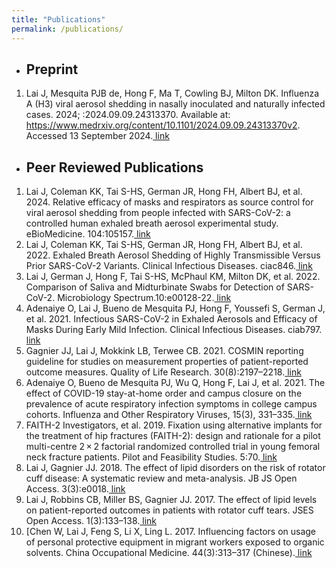```yaml
---
title: "Publications"
permalink: /publications/
---
```


- ## Preprint
1.  Lai J, Mesquita PJB de, Hong F, Ma T, Cowling BJ, Milton DK. Influenza A (H3) viral aerosol shedding in nasally inoculated and naturally infected cases. 2024; :2024.09.09.24313370. Available at: https://www.medrxiv.org/content/10.1101/2024.09.09.24313370v2. Accessed 13 September 2024.[ link](https://www.medrxiv.org/content/10.1101/2024.09.09.24313370v2)

- ## Peer Reviewed Publications
1.	Lai J, Coleman KK, Tai S-HS, German JR, Hong FH, Albert BJ, et al. 2024. Relative efficacy of masks and respirators as source control for viral aerosol shedding from people infected with SARS-CoV-2: a controlled human exhaled breath aerosol experimental study. eBioMedicine. 104:105157.[ link](https://www.thelancet.com/journals/ebiom/article/PIIS2352-3964(24)00192-0/fulltext)
2.	Lai J, Coleman KK, Tai S-HS, German JR, Hong FH, Albert BJ, et al. 2022. Exhaled Breath Aerosol Shedding of Highly Transmissible Versus Prior SARS-CoV-2 Variants. Clinical Infectious Diseases. ciac846.[ link](https://academic.oup.com/cid/article/76/5/786/6773834)
3.	Lai J, German J, Hong F, Tai S-HS, McPhaul KM, Milton DK, et al. 2022. Comparison of Saliva and Midturbinate Swabs for Detection of SARS-CoV-2. Microbiology Spectrum.10:e00128-22.[ link](https://journals.asm.org/doi/full/10.1128/spectrum.00128-22)
4.	Adenaiye O, Lai J, Bueno de Mesquita PJ, Hong F, Youssefi S, German J, et al. 2021. Infectious SARS-CoV-2 in Exhaled Aerosols and Efficacy of Masks During Early Mild Infection. Clinical Infectious Diseases. ciab797.[ link](https://academic.oup.com/cid/article/75/1/e241/6370149)
5.	Gagnier JJ, Lai J, Mokkink LB, Terwee CB. 2021. COSMIN reporting guideline for studies on measurement properties of patient-reported outcome measures. Quality of Life Research. 30(8):2197–2218.[ link](https://link.springer.com/article/10.1007/s11136-021-02822-4)
6.	Adenaiye O, Bueno de Mesquita PJ, Wu Q, Hong F, Lai J, et al. 2021. The effect of COVID-19 stay-at-home order and campus closure on the prevalence of acute respiratory infection symptoms in college campus cohorts. Influenza and Other Respiratory Viruses, 15(3), 331–335.[ link](https://onlinelibrary.wiley.com/doi/full/10.1111/irv.12837)
7.	FAITH-2 Investigators, et al. 2019. Fixation using alternative implants for the treatment of hip fractures (FAITH-2): design and rationale for a pilot multi-centre 2 × 2 factorial randomized controlled trial in young femoral neck fracture patients. Pilot and Feasibility Studies. 5:70.[ link](https://link.springer.com/article/10.1186/s40814-019-0458-x)
8.	Lai J, Gagnier JJ. 2018. The effect of lipid disorders on the risk of rotator cuff disease: A systematic review and meta-analysis. JB JS Open Access. 3(3):e0018.[ link](https://journals.lww.com/jbjsoa/fulltext/2018/09000/The_Effect_of_Lipid_Disorders_on_the_Risk_of.11.aspx?__s=xxxxxxx&utm_source=drip&utm_medium=email&utm_campaign=Dr.+Casey’s+Kitchen%3A+Arthritis%2C+Joint+Pain+and+Metabolic+Health) 
9.	Lai J, Robbins CB, Miller BS, Gagnier JJ. 2017. The effect of lipid levels on patient-reported outcomes in patients with rotator cuff tears. JSES Open Access. 1(3):133–138.[ link](https://www.sciencedirect.com/science/article/pii/S2468602617300517)
10.	[Chen W, Lai J, Feng S, Li X, Ling L. 2017. Influencing factors on usage of personal protective equipment in migrant workers exposed to organic solvents. China Occupational Medicine. 44(3):313–317 (Chinese).[ link](https://d.wanfangdata.com.cn/periodical/zgzyyx201703013)
